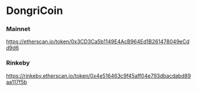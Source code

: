 # DongriCoin

### Mainnet
https://etherscan.io/token/0x3CD3Ca5b1149E4AcB964Ed1B261478049eCdd9d6

### Rinkeby
https://rinkeby.etherscan.io/token/0x4e516463c9f45aff04e793dbacdabd89aa117f5b
